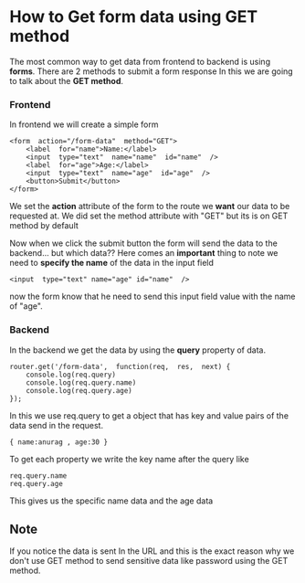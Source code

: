 # How to Get form data using GET method
The most common way to get data from frontend to backend is using **forms**.
There are 2 methods to submit a form response
In this we are going to talk about the **GET method**.

###  Frontend
In frontend we will create a simple form 
	
	<form  action="/form-data"  method="GET">
		<label  for="name">Name:</label>
		<input  type="text"  name="name"  id="name"  />
		<label  for="age">Age:</label>
		<input  type="text"  name="age"  id="age"  />
		<button>Submit</button>
	</form>
We set the **action** attribute of the form to the route we **want** our data to be requested at.
We did set the method attribute with "GET" but its is on GET method by default

Now when we click the submit button the form will send the data to the backend... but which data??
Here comes an **important** thing to note we need to **specify the name** of the data in the input field

	<input  type="text" name="age" id="name"  />

now the form know that he need to send this input field value with the name of "age".

### Backend 
In the backend we get the data by using the **query** property of data.

	router.get('/form-data',  function(req,  res,  next) {
		console.log(req.query)
		console.log(req.query.name)
		console.log(req.query.age)
	});
In this we use req.query to get a object that has key and value pairs of the data send in the request.

	{ name:anurag , age:30 }

To get each property we write the key name after the query like

	req.query.name
	req.query.age

This gives us the specific name data and the age data

## Note
If you notice the data is sent In the URL and this is the exact reason why we don't use GET method to send sensitive data like password using the GET method. 